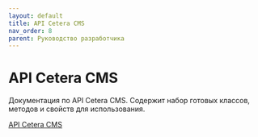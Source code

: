 ```yaml
---
layout: default
title: API Cetera CMS
nav_order: 8
parent: Руководство разработчика
---
```


# API Cetera CMS

Документация по API Cetera CMS. Содержит набор готовых классов, методов и свойств для использования.

[API Cetera CMS](https://cms.cetera.ru/doc/api/)